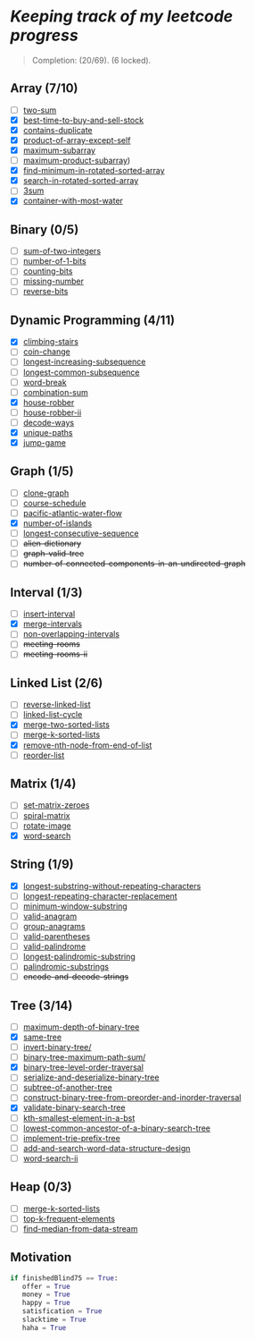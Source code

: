 

# _Keeping track of my leetcode progress_ 
> Completion: (20/69).
> (6 locked).

## Array (7/10)
   - [ ] [two-sum](https://leetcode.com/problems/two-sum/)
   - [x] [best-time-to-buy-and-sell-stock](https://leetcode.com/problems/best-time-to-buy-and-sell-stock/)
   - [x] [contains-duplicate](https://leetcode.com/problems/contains-duplicate/)
   - [x] [product-of-array-except-self](https://leetcode.com/problems/product-of-array-except-self/)
   - [x] [maximum-subarray](https://leetcode.com/problems/maximum-subarray/)
   - [ ] [maximum-product-subarray](https://leetcode.com/problems/maximum-product-subarray/))
   - [x] [find-minimum-in-rotated-sorted-array](https://leetcode.com/problems/find-minimum-in-rotated-sorted-array/)
   - [x] [search-in-rotated-sorted-array](https://leetcode.com/problems/search-in-rotated-sorted-array/)
   - [ ] [3sum](https://leetcode.com/problems/3sum/)
   - [x] [container-with-most-water](https://leetcode.com/problems/container-with-most-water/)
  
## Binary (0/5)
   - [ ] [sum-of-two-integers](https://leetcode.com/problems/sum-of-two-integers/)
   - [ ] [number-of-1-bits](https://leetcode.com/problems/number-of-1-bits/)
   - [ ] [counting-bits](https://leetcode.com/problems/counting-bits/)
   - [ ] [missing-number](https://leetcode.com/problems/missing-number/)
   - [ ] [reverse-bits](https://leetcode.com/problems/reverse-bits/)

## Dynamic Programming (4/11)
   - [x] [climbing-stairs](https://leetcode.com/problems/climbing-stairs/)
   - [ ] [coin-change](https://leetcode.com/problems/coin-change/)
   - [ ] [longest-increasing-subsequence](https://leetcode.com/problems/longest-increasing-subsequence/)
   - [ ] [longest-common-subsequence](https://leetcode.com/problems/longest-common-subsequence/)
   - [ ] [word-break](https://leetcode.com/problems/word-break/)
   - [ ] [combination-sum](https://leetcode.com/problems/combination-sum-iv/)
   - [x] [house-robber](https://leetcode.com/problems/house-robber/)
   - [ ] [house-robber-ii](https://leetcode.com/problems/house-robber-ii/)
   - [ ] [decode-ways](https://leetcode.com/problems/decode-ways/)
   - [x] [unique-paths](https://leetcode.com/problems/unique-paths/)
   - [x] [jump-game](https://leetcode.com/problems/jump-game/)
   
## Graph (1/5) 
   - [ ] [clone-graph](https://leetcode.com/problems/clone-graph/)
   - [ ] [course-schedule](https://leetcode.com/problems/course-schedule/)
   - [ ] [pacific-atlantic-water-flow](https://leetcode.com/problems/pacific-atlantic-water-flow/)
   - [x] [number-of-islands](https://leetcode.com/problems/number-of-islands/)
   - [ ] [longest-consecutive-sequence](https://leetcode.com/problems/longest-consecutive-sequence/)
   - [ ] ~~alien-dictionary~~
   - [ ] ~~graph-valid-tree~~
   - [ ] ~~number-of-connected-components-in-an-undirected-graph~~
    
## Interval (1/3)
   - [ ] [insert-interval](https://leetcode.com/problems/insert-interval/)
   - [x] [merge-intervals](https://leetcode.com/problems/merge-intervals/)
   - [ ] [non-overlapping-intervals](https://leetcode.com/problems/non-overlapping-intervals/)
   - [ ] ~~meeting-rooms~~
   - [ ] ~~meeting-rooms-ii~~
  
## Linked List (2/6)
   - [ ] [reverse-linked-list](https://leetcode.com/problems/reverse-linked-list/)
   - [ ] [linked-list-cycle](https://leetcode.com/problems/linked-list-cycle/)
   - [x] [merge-two-sorted-lists](https://leetcode.com/problems/merge-two-sorted-lists/)
   - [ ] [merge-k-sorted-lists](https://leetcode.com/problems/merge-k-sorted-lists/)
   - [x] [remove-nth-node-from-end-of-list](https://leetcode.com/problems/remove-nth-node-from-end-of-list/)
   - [ ] [reorder-list](https://leetcode.com/problems/reorder-list/)
   
## Matrix (1/4)
   - [ ] [set-matrix-zeroes](https://leetcode.com/problems/set-matrix-zeroes/)
   - [ ] [spiral-matrix](https://leetcode.com/problems/spiral-matrix/)
   - [ ] [rotate-image](https://leetcode.com/problems/rotate-image/)
   - [x] [word-search](https://leetcode.com/problems/word-search/)

## String (1/9)
   - [x] [longest-substring-without-repeating-characters](https://leetcode.com/problems/longest-substring-without-repeating-characters/)
   - [ ] [longest-repeating-character-replacement](https://leetcode.com/problems/longest-repeating-character-replacement/)
   - [ ] [minimum-window-substring](https://leetcode.com/problems/minimum-window-substring/)
   - [ ] [valid-anagram](https://leetcode.com/problems/valid-anagram/)
   - [ ] [group-anagrams](https://leetcode.com/problems/group-anagrams/)
   - [ ] [valid-parentheses](https://leetcode.com/problems/valid-parentheses/)
   - [ ] [valid-palindrome](https://leetcode.com/problems/valid-palindrome/)
   - [ ] [longest-palindromic-substring](https://leetcode.com/problems/longest-palindromic-substring/)
   - [ ] [palindromic-substrings](https://leetcode.com/problems/palindromic-substrings/)
   - [ ] ~~encode-and-decode-strings~~
   
## Tree (3/14)
   - [ ] [maximum-depth-of-binary-tree](https://leetcode.com/problems/maximum-depth-of-binary-tree/)
   - [x] [same-tree](https://leetcode.com/problems/same-tree/)
   - [ ] [invert-binary-tree/](https://leetcode.com/problems/invert-binary-tree/)
   - [ ] [binary-tree-maximum-path-sum/](https://leetcode.com/problems/binary-tree-maximum-path-sum/)
   - [x] [binary-tree-level-order-traversal](https://leetcode.com/problems/binary-tree-level-order-traversal/)
   - [ ] [serialize-and-deserialize-binary-tree](https://leetcode.com/problems/serialize-and-deserialize-binary-tree/)
   - [ ] [subtree-of-another-tree](https://leetcode.com/problems/subtree-of-another-tree/)
   - [ ] [construct-binary-tree-from-preorder-and-inorder-traversal](https://leetcode.com/problems/construct-binary-tree-from-preorder-and-inorder-traversal/)
   - [x] [validate-binary-search-tree](https://leetcode.com/problems/validate-binary-search-tree/)
   - [ ] [kth-smallest-element-in-a-bst](https://leetcode.com/problems/kth-smallest-element-in-a-bst/)
   - [ ] [lowest-common-ancestor-of-a-binary-search-tree](https://leetcode.com/problems/lowest-common-ancestor-of-a-binary-search-tree/)
   - [ ] [implement-trie-prefix-tree](https://leetcode.com/problems/implement-trie-prefix-tree/)
   - [ ] [add-and-search-word-data-structure-design](https://leetcode.com/problems/add-and-search-word-data-structure-design/)
   - [ ] [word-search-ii](https://leetcode.com/problems/word-search-ii/)
   
## Heap (0/3)
   - [ ] [merge-k-sorted-lists](https://leetcode.com/problems/merge-k-sorted-lists/)
   - [ ] [top-k-frequent-elements](https://leetcode.com/problems/top-k-frequent-elements/)
   - [ ] [find-median-from-data-stream](https://leetcode.com/problems/find-median-from-data-stream/)

## Motivation 

```Python
if finishedBlind75 == True:
   offer = True
   money = True
   happy = True
   satisfication = True
   slacktime = True
   haha = True
```
